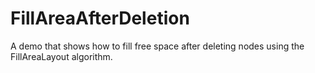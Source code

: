 # FillAreaAfterDeletion

A demo that shows how to fill free space after deleting nodes using the FillAreaLayout algorithm.
